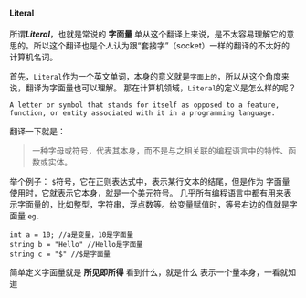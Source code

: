 #### Literal
所谓***Literal***，也就是常说的 **字面量**
单从这个翻译上来说，是不太容易理解它的意思的。所以这个翻译也是个人认为跟“套接字”（socket）一样的翻译的不太好的计算机名词。

首先，`Literal`作为一个英文单词，本身的意义就是`字面上的`，所以从这个角度来说，翻译为字面量也可以理解。
那在计算机领域，`Literal`的定义是怎么样的呢？

`
A letter or symbol that stands for itself as opposed to a feature, function, or entity associated with it in a programming language.
`

翻译一下就是：
> 一种字母或符号，代表其本身，而不是与之相关联的编程语言中的特性、函数或实体。

举个例子：
`$`符号，它在正则表达式中，表示某行文本的结尾，但是作为 字面量 使用时，它就表示它本身，就是一个美元符号。
几乎所有编程语言中都有用来表示字面量的，比如整型，字符串，浮点数等。给变量赋值时，等号右边的值就是字面量
 `eg.`
```
int a = 10; //a是变量，10是字面量
string b = "Hello" //Hello是字面量
string c = "$" //$是字面量
```
简单定义字面量就是 **所见即所得** 
看到什么，就是什么
表示一个量本身，一看就知道
